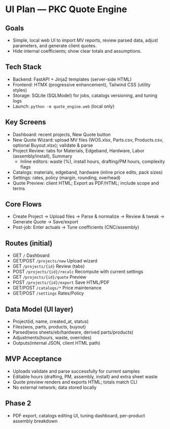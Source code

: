 # UI Plan — PKC Quote Engine

## Goals
- Simple, local web UI to import MV reports, review parsed data, adjust parameters, and generate client quotes.
- Hide internal coefficients; show clear totals and assumptions.

## Tech Stack
- Backend: FastAPI + Jinja2 templates (server-side HTML)
- Frontend: HTMX (progressive enhancement), Tailwind CSS (utility styles)
- Storage: SQLite (SQLModel) for jobs, catalogs versioning, and tuning logs
- Launch: `python -m quote_engine.web` (local only)

## Key Screens
- Dashboard: recent projects, New Quote button
- New Quote Wizard: upload MV files (WOS.xlsx, Parts.csv, Products.csv, optional Buyout.xlsx); validate & parse
- Project Review: tabs for Materials, Edgeband, Hardware, Labor (assembly/install), Summary
  - Inline editors: waste (%), install hours, drafting/PM hours, complexity flags
- Catalogs: materials, edgeband, hardware (inline price edits, pack sizes)
- Settings: rates, policy (margin, rounding, overhead)
- Quote Preview: client HTML; Export as PDF/HTML; include scope and terms

## Core Flows
- Create Project → Upload files → Parse & normalize → Review & tweak → Generate Quote → Save/export
- Post-job: Enter actuals → Tune coefficients (CNC/assembly)

## Routes (initial)
- GET `/` Dashboard
- GET/POST `/projects/new` Upload wizard
- GET `/projects/{id}` Review (tabs)
- POST `/projects/{id}/recalc` Recompute with current settings
- GET `/projects/{id}/quote` Preview
- POST `/projects/{id}/export` Save HTML/PDF
- GET/POST `/catalogs/*` Price maintenance
- GET/POST `/settings` Rates/Policy

## Data Model (UI layer)
- Project(id, name, created_at, status)
- Files(wos, parts, products, buyout)
- Parsed(wos sheets/eb/hardware, derived parts/products)
- Adjustments(hours, waste, overrides)
- Outputs(internal JSON, client HTML path)

## MVP Acceptance
- Uploads validate and parse successfully for current samples
- Editable hours (drafting, PM, assembly, install) and extra sheet waste
- Quote preview renders and exports HTML; totals match CLI
- No external network; data stored locally

## Phase 2
- PDF export, catalogs editing UI, tuning dashboard, per-product assembly breakdown

